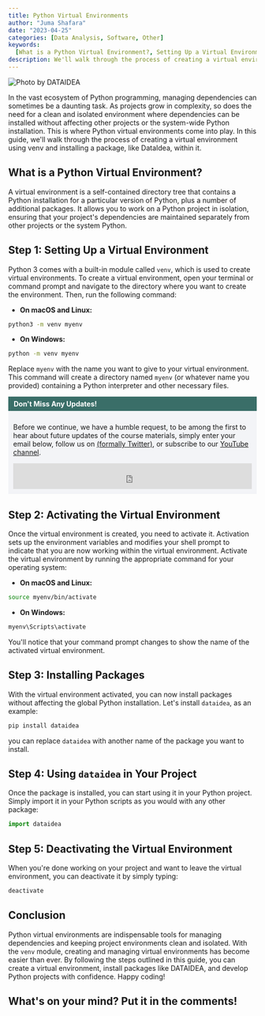 ```yaml
---
title: Python Virtual Environments
author: "Juma Shafara"
date: "2023-04-25"
categories: [Data Analysis, Software, Other]
keywords:
  [What is a Python Virtual Environment?, Setting Up a Virtual Environment]
description: We'll walk through the process of creating a virtual environment using venv and installing a package
---
```


![Photo by DATAIDEA](thumbnail.png)

In the vast ecosystem of Python programming, managing dependencies can sometimes be a daunting task. As projects grow in complexity, so does the need for a clean and isolated environment where dependencies can be installed without affecting other projects or the system-wide Python installation. This is where Python virtual environments come into play. In this guide, we'll walk through the process of creating a virtual environment using venv and installing a package, like DataIdea, within it.

## What is a Python Virtual Environment?

A virtual environment is a self-contained directory tree that contains a Python installation for a particular version of Python, plus a number of additional packages. It allows you to work on a Python project in isolation, ensuring that your project's dependencies are maintained separately from other projects or the system Python.

## Step 1: Setting Up a Virtual Environment

Python 3 comes with a built-in module called `venv`, which is used to create virtual environments. To create a virtual environment, open your terminal or command prompt and navigate to the directory where you want to create the environment. Then, run the following command:

- **On macOS and Linux:**

```bash
python3 -m venv myenv
```

- **On Windows:**

```bash
python -m venv myenv
```

Replace `myenv` with the name you want to give to your virtual environment. This command will create a directory named `myenv` (or whatever name you provided) containing a Python interpreter and other necessary files.

<!-- Newsletter -->
<div style="background-color: #3a6e68; border:1px solid #3a6e68; color: #fff; font-weight: 700; padding-left: 10px; padding-top: 5px; padding-bottom: 5px"><strong>Don't Miss Any Updates!</strong></div>
<div style="background-color: #f3f4f7; padding-left: 10px; padding-top: 10px; padding-bottom: 10px; padding-right: 10px">

<p class=pb-1>
Before we continue, we have a humble request, to be among the first to hear about future updates of the course materials, simply enter your email below, follow us on <a href="https://x.com/dataideaorg"><i class="bi bi-twitter-x"></i>
 (formally Twitter)</a>, or subscribe to our <a href="https://www.youtube.com/@dataideaorg"><i class="bi bi-youtube"></i> YouTube channel</a>.
</p>

<iframe src="https://embeds.beehiiv.com/5fc7c425-9c7e-4e08-a514-ad6c22beee74?slim=true" data-test-id="beehiiv-embed" height="52" frameborder="0" scrolling="no" style="margin: 0; border-radius: 0px !important; background-color: transparent; width: 100%;" ></iframe>
</div>

## Step 2: Activating the Virtual Environment

Once the virtual environment is created, you need to activate it. Activation sets up the environment variables and modifies your shell prompt to indicate that you are now working within the virtual environment. Activate the virtual environment by running the appropriate command for your operating system:

- **On macOS and Linux:**

```bash
source myenv/bin/activate
```

- **On Windows:**

```bash
myenv\Scripts\activate
```

You'll notice that your command prompt changes to show the name of the activated virtual environment.

## Step 3: Installing Packages

With the virtual environment activated, you can now install packages without affecting the global Python installation. Let's install `dataidea`, as an example:

```bash
pip install dataidea
```

you can replace `dataidea` with another name of the package you want to install.

## Step 4: Using `dataidea` in Your Project

Once the package is installed, you can start using it in your Python project. Simply import it in your Python scripts as you would with any other package:

```python
import dataidea
```

## Step 5: Deactivating the Virtual Environment

When you're done working on your project and want to leave the virtual environment, you can deactivate it by simply typing:

```bash
deactivate
```

## Conclusion

Python virtual environments are indispensable tools for managing dependencies and keeping project environments clean and isolated. With the `venv` module, creating and managing virtual environments has become easier than ever. By following the steps outlined in this guide, you can create a virtual environment, install packages like DATAIDEA, and develop Python projects with confidence. Happy coding!

<h2>What's on your mind? Put it in the comments!</h2>
<script src="https://utteranc.es/client.js"
        repo="dataideaorg/dataidea-blog"
        issue-term="pathname"
        theme="github-light"
        crossorigin="anonymous"
        async>
</script>
